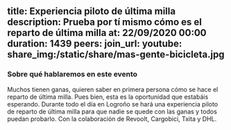 title: Experiencia piloto de última milla
description: Prueba por tí mismo cómo es el reparto de última milla
at: 22/09/2020 00:00
duration: 1439
peers:
join_url:
youtube:
share_img:/static/share/mas-gente-bicicleta.jpg
----
### Sobre qué hablaremos en este evento

Muchos tienen ganas, quieren saber en primera persona cómo se hace el reparto de última milla. Pues bien, esta es la oportunidad que estabáis esperando. Durante todo el día en Logroño se hará una experiencia piloto de reparto de última milla para que nadie se quede con las ganas y todos puedan probarlo. Con la colaboración de Revoolt, Cargobici, Txita y DHL. 
